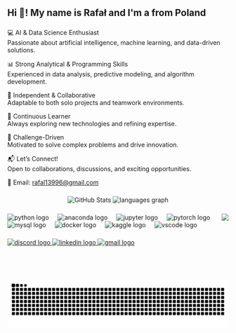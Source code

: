 <h2 align="left">Hi 👋! My name is Rafał and I'm a from Poland</h2>

###

💻 AI & Data Science Enthusiast  
Passionate about artificial intelligence, machine learning, and data-driven solutions.  

📊 Strong Analytical & Programming Skills  
Experienced in data analysis, predictive modeling, and algorithm development.  

🤝 Independent & Collaborative  
Adaptable to both solo projects and teamwork environments.  

🚀 Continuous Learner  
Always exploring new technologies and refining expertise.  

🎯 Challenge-Driven  
Motivated to solve complex problems and drive innovation.  

📬 Let’s Connect!  
Open to collaborations, discussions, and exciting opportunities.  

📧 Email: rafal13996@gmail.com  

###


<div align="center">
  <img src="https://github-readme-stats.vercel.app/api?username=rafalgi&hide_title=false&hide_rank=false&show_icons=true&include_all_commits=true&count_private=true&disable_animations=false&theme=dracula&locale=en&hide_border=false&custom_title=GitHub%20Stats" alt="GitHub Stats" />
  <img src="https://github-readme-stats.vercel.app/api/top-langs?username=rafalgi&locale=en&hide_title=false&layout=compact&card_width=320&langs_count=5&theme=dracula&hide_border=false" height="150" alt="languages graph" />
</div>

###

<img align="right" height="150" src="https://media3.giphy.com/media/v1.Y2lkPTc5MGI3NjExY2gyaWdkdTVsM3p1Y2xhMDZmbWJlN2o1Z2xsaDYxNzhmaDRsbXJuMSZlcD12MV9pbnRlcm5hbF9naWZfYnlfaWQmY3Q9Zw/XO8RMtRaK73isIgXqQ/giphy.gif"  />

###

<div align="left">
  <img src="https://cdn.jsdelivr.net/gh/devicons/devicon/icons/python/python-original.svg" height="30" alt="python logo"  />
  <img width="12" />
  <img src="https://cdn.jsdelivr.net/gh/devicons/devicon/icons/anaconda/anaconda-original.svg" height="30" alt="anaconda logo"  />
  <img width="12" />
  <img src="https://cdn.jsdelivr.net/gh/devicons/devicon/icons/jupyter/jupyter-original.svg" height="30" alt="jupyter logo"  />
  <img width="12" />
  <img src="https://cdn.jsdelivr.net/gh/devicons/devicon/icons/pytorch/pytorch-original.svg" height="30" alt="pytorch logo"  />
  <img width="12" />
  <img src="https://cdn.jsdelivr.net/gh/devicons/devicon/icons/mysql/mysql-original.svg" height="30" alt="mysql logo"  />
  <img width="12" />
  <img src="https://cdn.jsdelivr.net/gh/devicons/devicon/icons/docker/docker-original.svg" height="30" alt="docker logo"  />
  <img width="12" />
  <img src="https://cdn.jsdelivr.net/gh/devicons/devicon/icons/kaggle/kaggle-original.svg" height="30" alt="kaggle logo"  />
  <img width="12" />
  <img src="https://cdn.jsdelivr.net/gh/devicons/devicon/icons/vscode/vscode-original.svg" height="30" alt="vscode logo"  />
</div>

###

<div align="left">
  <a href="Rafał#rafal11" target="_blank">
    <img src="https://img.shields.io/static/v1?message=Discord&logo=discord&label=&color=7289DA&logoColor=white&labelColor=&style=for-the-badge" height="35" alt="discord logo"  />
  </a>
  <a href="https://www.linkedin.com/in/rafa%C5%82-giba%C5%82a-b7807a29a/" target="_blank">
    <img src="https://img.shields.io/static/v1?message=LinkedIn&logo=linkedin&label=&color=0077B5&logoColor=white&labelColor=&style=for-the-badge" height="35" alt="linkedin logo"  />
  </a>
  <a href="rafal13996@gmail.com" target="_blank">
    <img src="https://img.shields.io/static/v1?message=Gmail&logo=gmail&label=&color=D14836&logoColor=white&labelColor=&style=for-the-badge" height="35" alt="gmail logo"  />
  </a>
</div>

###

<br clear="both">

<img src="https://raw.githubusercontent.com/rafalgi/rafalgi/output/snake.svg" alt="Snake animation" />


